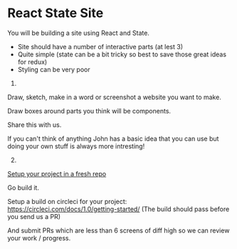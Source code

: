 # React State Site

You will be building a site using React and State. 

* Site should have a number of interactive parts (at lest 3)
* Quite simple (state can be a bit tricky so best to save those great ideas for redux)
* Styling can be very poor

1. 

Draw, sketch, make in a word or screenshot a website you want to make.

Draw boxes around parts you think will be components.

Share this with us.

If you can't think of anything John has a basic idea that you can use but doing your own stuff is always more intresting!

2.

[Setup your project in a fresh repo](./cloneReactSeedInstructions.md)

Go build it. 

Setup a build on circleci for your project: https://circleci.com/docs/1.0/getting-started/ (The build should pass before you send us a PR)

And submit PRs which are less than 6 screens of diff high so we can review your work / progress.
